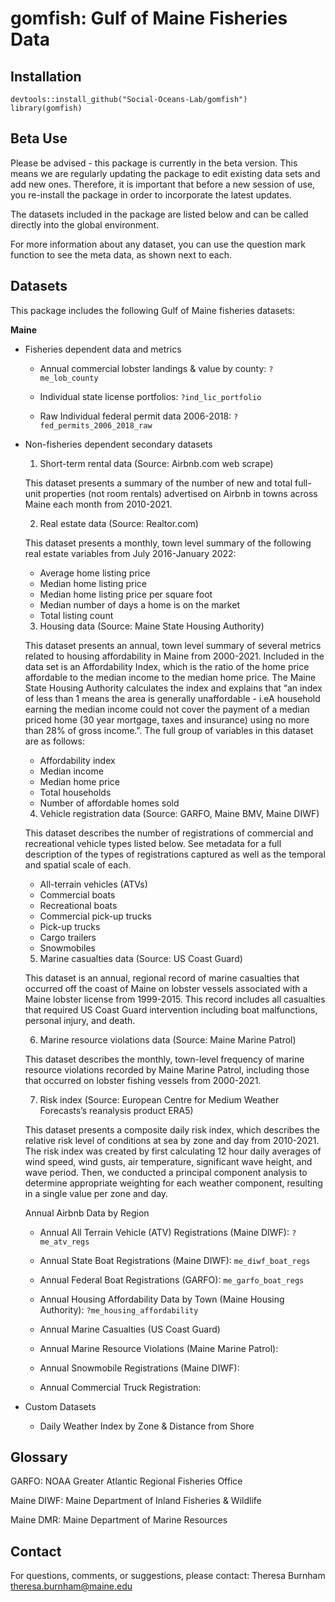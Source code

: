 # gomfish: Gulf of Maine Fisheries Data

## Installation

```{r,results="hide"}
devtools::install_github("Social-Oceans-Lab/gomfish")
library(gomfish)
```

## Beta Use

Please be advised - this package is currently in the beta version. This means we are regularly
updating the package to edit existing data sets and add new ones. Therefore, it is important that
before a new session of use, you re-install the package in order to incorporate the latest updates.

The datasets included in the package are listed below and can be called directly into the global
environment.

For more information about any dataset, you can use the question mark function to see the meta data,
as shown next to each.

## Datasets

This package includes the following Gulf of Maine fisheries datasets:

**Maine**

-   Fisheries dependent data and metrics

    -   Annual commercial lobster landings & value by county: `?me_lob_county`

    -   Individual state license portfolios: `?ind_lic_portfolio`

    -   Raw Individual federal permit data 2006-2018: `?fed_permits_2006_2018_raw`

-   Non-fisheries dependent secondary datasets
    
    1.  Short-term rental data (Source: Airbnb.com web scrape)
    
    This dataset presents a summary of the number of new and total full-unit properties (not room rentals) advertised on Airbnb in towns across Maine each month from 2010-2021.
    
    2.  Real estate data (Source: Realtor.com)
    
    This dataset presents a monthly, town level summary of the following real estate variables from July 2016-January 2022:
    - Average home listing price 
    - Median home listing price
    - Median home listing price per square foot
    - Median number of days a home is on the market
    - Total listing count
    
    
    3.  Housing data (Source: Maine State Housing Authority)
    
    This dataset presents an annual, town level summary of several metrics related to housing affordability in Maine from 2000-2021. Included in the data set is an Affordability Index, which is the ratio of the home price affordable to the median income to the median home price. The Maine State Housing Authority calculates the index and explains that “an index of less than 1 means the area is generally unaffordable - i.eA household earning the median income could not cover the payment of a median priced home (30 year mortgage, taxes and insurance) using no more than 28% of gross income.”. The full group of variables in this dataset are as follows:
    - Affordability index
    - Median income
    - Median home price
    - Total households
    - Number of affordable homes sold
    
    
    4.  Vehicle registration data (Source: GARFO, Maine BMV, Maine DIWF)
    
    This dataset describes the number of registrations of commercial and recreational vehicle types listed below. See metadata for a full description of the types of registrations captured as well as the temporal and spatial scale of each.
    - All-terrain vehicles (ATVs)
    - Commercial boats
    - Recreational boats
    - Commercial pick-up trucks
    - Pick-up trucks
    - Cargo trailers
    - Snowmobiles
    
    
    5.  Marine casualties data (Source: US Coast Guard)
    
    This dataset is an annual, regional record of marine casualties that occurred off the coast of Maine on lobster vessels associated with a Maine lobster license from 1999-2015. This record includes all casualties that required US Coast Guard intervention including boat malfunctions, personal injury, and death.
    
    6.  Marine resource violations data (Source: Maine Marine Patrol)
    
    This dataset describes the monthly, town-level frequency of marine resource violations recorded by Maine Marine Patrol, including those that occurred on lobster fishing vessels from 2000-2021.
    
    7.  Risk index (Source: European Centre for Medium Weather Forecasts’s reanalysis product ERA5)
    
    This dataset presents a composite daily risk index, which describes the relative risk level of conditions at sea by zone and day from 2010-2021. The risk index was created by first calculating 12 hour daily averages of wind speed, wind gusts, air temperature, significant wave height, and wave period. Then, we conducted a principal component analysis to determine appropriate weighting for each weather component, resulting in a single value per zone and day. 




    Annual Airbnb Data by Region

    -   Annual All Terrain Vehicle (ATV) Registrations (Maine DIWF): `?me_atv_regs`

    -   Annual State Boat Registrations (Maine DIWF): `me_diwf_boat_regs`

    -   Annual Federal Boat Registrations (GARFO): `me_garfo_boat_regs`

    -   Annual Housing Affordability Data by Town (Maine Housing Authority):
        `?me_housing_affordability`

    -   Annual Marine Casualties (US Coast Guard)

    -   Annual Marine Resource Violations (Maine Marine Patrol):

    -   Annual Snowmobile Registrations (Maine DIWF):

    -   Annual Commercial Truck Registration:

-   Custom Datasets

    -   Daily Weather Index by Zone & Distance from Shore

## Glossary

GARFO: NOAA Greater Atlantic Regional Fisheries Office

Maine DIWF: Maine Department of Inland Fisheries & Wildlife

Maine DMR: Maine Department of Marine Resources

## Contact

For questions, comments, or suggestions, please contact: Theresa Burnham
[theresa.burnham\@maine.edu](mailto:theresa.burnham@maine.edu)
